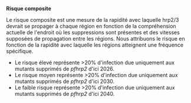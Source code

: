 **Risque composite**

Le risque composite est une mesure de la rapidité avec laquelle hrp2\/3 devrait se propager à chaque région en fonction de la compréhension actuelle de l'endroit où les suppressions sont présentes et des vitesses supposées de propagation entre les régions. Nous attribuons le risque en fonction de la rapidité avec laquelle les régions atteignent une fréquence spécifique.

- Le risque élevé représente >20% d'infection due uniquement aux mutants supprimés de *pfhrp2* d'ici 2026.
- Le risque moyen représente >20% d'infection due uniquement aux mutants supprimés de *pfhrp2* d'ici 2030.
- Le faible risque représente >20% d'infection due uniquement aux mutants supprimés de *pfhrp2* d'ici 2040.